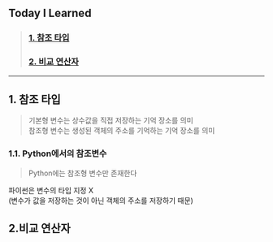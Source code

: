 ## Today I Learned
> ### [1. 참조 타입](#참조-타입)
> ### [2. 비교 연산자](#비교-연산자)
  
---

## 1. 참조 타입
>기본형 변수는 상수값을 직접 저장하는 기억 장소를 의미  
> 참조형 변수는 생성된 객체의 주소를 기억하는 기억 장소를 의미


### 1.1. Python에서의 참조변수
> Python에는 참조형 변수만 존재한다   

파이썬은 변수의 타입 지정 X  
(변수가 값을 저장하는 것이 아닌 객체의 주소를 저장하기 때문)



## 2.비교 연산자
 